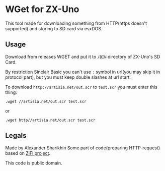 # WGet for ZX-Uno

This tool made for downloading something from HTTP(https doesn't supported) and storing to SD card via esxDOS.

## Usage

Download from releases WGET and put it to `/BIN` directory of ZX-Uno's SD Card. 

By restriction Sinclair Basic you can't use `:` symbol in url(you may skip it in protocol part), but you must keep double slashes at url start.

To download `http://artisia.net/out.scr` to `test.scr` you must enter this thing: 

```
.wget //artisia.net/out.scr test.scr
```

or 

```
.wget http//artisia.net/out.scr test.scr
```

## Legals

Made by Alexander Sharikhin
Some part of code(preparing HTTP-request) based on [ZiFi project](https://github.com/HackerVBI/ZiFi/).

This code is public domain.